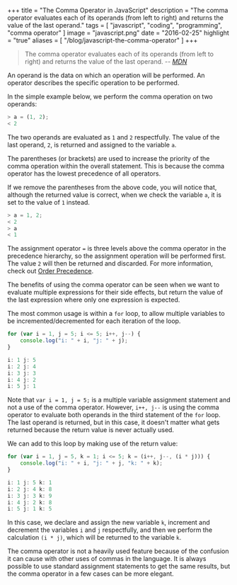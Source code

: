 +++
title = "The Comma Operator in JavaScript"
description = "The comma operator evaluates each of its operands (from left to right) and returns the value of the last operand."
tags = [
    "javascript",
    "coding",
    "programming",
    "comma operator"
]
image = "javascript.png"
date = "2016-02-25"
highlight = "true"
aliases = [
    "/blog/javascript-the-comma-operator"
]
+++

>The comma operator evaluates each of its operands (from left to right) and returns the value of the last operand.
-- <cite>[MDN][1]</cite>

An operand is the data on which an operation will be performed. An operator describes the specific operation to be performed.

In the simple example below, we perform the comma operation on two operands:

```javascript
> a = (1, 2);
< 2
```

The two operands are evaluated as `1` and `2` respectfully. The value of the last operand, `2`, is returned and assigned to the variable `a`.

The parentheses (or brackets) are used to increase the priority of the comma operation within the overall statement. This is because the comma operator has the lowest precedence of all operators. 

If we remove the parentheses from the above code, you will notice that, although the returned value is correct, when we check the variable `a`, it is set to the value of `1` instead. 

```javascript
> a = 1, 2;
< 2
> a
< 1
```

The assignment operator `=` is three levels above the comma operator in the precedence hierarchy, so the assignment operation will be performed first. The value `2` will then be returned and discarded. For more information, check out [Order Precedence](https://developer.mozilla.org/en/docs/Web/JavaScript/Reference/Operators/Operator_Precedence). 

The benefits of using the comma operator can be seen when we want to evaluate multiple expressions for their side effects, but return the value of the last expression where only one expression is expected. 

The most common usage is within a `for` loop, to allow multiple variables to be incremented/decremented for each iteration of the loop.

```javascript
for (var i = 1, j = 5; i <= 5; i++, j--) {  
    console.log("i: " + i, "j: " + j); 
}   

i: 1 j: 5
i: 2 j: 4
i: 3 j: 3
i: 4 j: 2
i: 5 j: 1
```
Note that `var i = 1, j = 5;` is a multiple variable assignment statement and not a use of the comma operator. However, `i++, j--` is using the comma operator to evaluate both operands in the third statement of the `for` loop. The last operand is returned, but in this case, it doesn't matter what gets returned because the return value is never actually used. 

We can add to this loop by making use of the return value:

```javascript
for (var i = 1, j = 5, k = 1; i <= 5; k = (i++, j--, (i * j))) {  
    console.log("i: " + i, "j: " + j, "k: " + k); 
}   

i: 1 j: 5 k: 1
i: 2 j: 4 k: 8
i: 3 j: 3 k: 9
i: 4 j: 2 k: 8
i: 5 j: 1 k: 5
```
In this case, we declare and assign the new variable `k`, increment and decrement the variables `i` and `j` respectfully, and then we perform the calculation `(i * j)`, which will be returned to the variable `k`.

The comma operator is not a heavily used feature because of the confusion it can cause with other uses of commas in the language. It is always possible to use standard assignment statements to get the same results, but the comma operator in a few cases can be more elegant. 

[1]:https://developer.mozilla.org/en/docs/Web/JavaScript/Reference/Operators/Comma_Operator